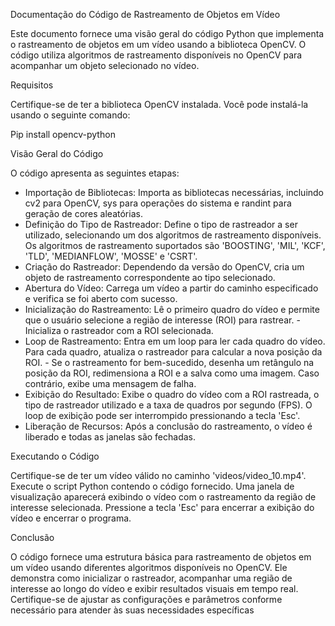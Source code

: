Documentação do Código de Rastreamento de Objetos em Vídeo


Este documento fornece uma visão geral do código Python que implementa o rastreamento de objetos em um vídeo usando a biblioteca OpenCV. O código utiliza algoritmos de rastreamento disponíveis no OpenCV para acompanhar um objeto selecionado no vídeo.


Requisitos

Certifique-se de ter a biblioteca OpenCV instalada. Você pode instalá-la usando o seguinte comando:

Pip install opencv-python


Visão Geral do Código

O código apresenta as seguintes etapas:
- Importação de Bibliotecas: Importa as bibliotecas necessárias, incluindo cv2 para OpenCV, sys para operações do sistema e randint para geração de cores aleatórias.
- Definição do Tipo de Rastreador: Define o tipo de rastreador a ser utilizado, selecionando um dos algoritmos de rastreamento disponíveis. Os algoritmos de rastreamento suportados são 'BOOSTING', 'MIL', 'KCF', 'TLD', 'MEDIANFLOW', 'MOSSE' e 'CSRT'.
- Criação do Rastreador: Dependendo da versão do OpenCV, cria um objeto de rastreamento correspondente ao tipo selecionado.
- Abertura do Vídeo: Carrega um vídeo a partir do caminho especificado e verifica se foi aberto com sucesso.
- Inicialização do Rastreamento: Lê o primeiro quadro do vídeo e permite que o usuário selecione a região de interesse (ROI) para rastrear. - Inicializa o rastreador com a ROI selecionada.
- Loop de Rastreamento: Entra em um loop para ler cada quadro do vídeo. Para cada quadro, atualiza o rastreador para calcular a nova posição da ROI. - Se o rastreamento for bem-sucedido, desenha um retângulo na posição da ROI, redimensiona a ROI e a salva como uma imagem. Caso contrário, exibe uma mensagem de falha.
- Exibição do Resultado: Exibe o quadro do vídeo com a ROI rastreada, o tipo de rastreador utilizado e a taxa de quadros por segundo (FPS). O loop de exibição pode ser interrompido pressionando a tecla 'Esc'.
- Liberação de Recursos: Após a conclusão do rastreamento, o vídeo é liberado e todas as janelas são fechadas.


Executando o Código

Certifique-se de ter um vídeo válido no caminho 'videos/video_10.mp4'.
Execute o script Python contendo o código fornecido.
Uma janela de visualização aparecerá exibindo o vídeo com o rastreamento da região de interesse selecionada.
Pressione a tecla 'Esc' para encerrar a exibição do vídeo e encerrar o programa.


Conclusão

O código fornece uma estrutura básica para rastreamento de objetos em um vídeo usando diferentes algoritmos disponíveis no OpenCV. Ele demonstra como inicializar o rastreador, acompanhar uma região de interesse ao longo do vídeo e exibir resultados visuais em tempo real. Certifique-se de ajustar as configurações e parâmetros conforme necessário para atender às suas necessidades específicas
